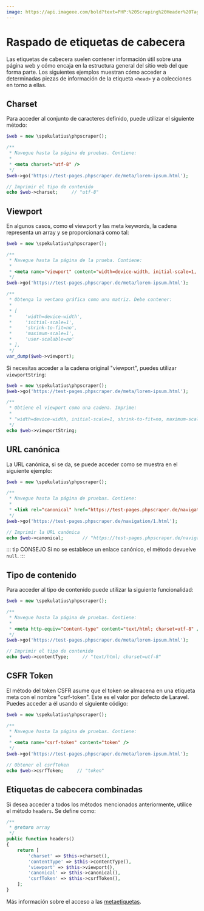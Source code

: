```yaml
---
image: https://api.imageee.com/bold?text=PHP:%20Scraping%20Header%20Tags&bg_image=https://images.unsplash.com/photo-1542762933-ab3502717ce7
---
```


# Raspado de etiquetas de cabecera

Las etiquetas de cabecera suelen contener información útil sobre una página web y cómo encaja en la estructura general del sitio web del que forma parte. Los siguientes ejemplos muestran cómo acceder a determinadas piezas de información de la etiqueta `<head>` y a colecciones en torno a ellas.


## Charset

Para acceder al conjunto de caracteres definido, puede utilizar el siguiente método:

```php
$web = new \spekulatius\phpscraper();

/**
 * Navegue hasta la página de pruebas. Contiene:
 *
 * <meta charset="utf-8" />
 */
$web->go('https://test-pages.phpscraper.de/meta/lorem-ipsum.html');

// Imprimir el tipo de contenido
echo $web->charset;     // "utf-8"
```


## Viewport

En algunos casos, como el viewport y las meta keywords, la cadena representa un array y se proporcionará como tal:

```php
$web = new \spekulatius\phpscraper();

/**
 * Navegue hasta la página de la prueba. Contiene:
 *
 * <meta name="viewport" content="width=device-width, initial-scale=1, shrink-to-fit=no, maximum-scale=1, user-scalable=no" />
 */
$web->go('https://test-pages.phpscraper.de/meta/lorem-ipsum.html');

/**
 * Obtenga la ventana gráfica como una matriz. Debe contener:
 *
 * [
 *     'width=device-width',
 *     'initial-scale=1',
 *     'shrink-to-fit=no',
 *     'maximum-scale=1',
 *     'user-scalable=no'
 * ],
 */
var_dump($web->viewport);
```

Si necesitas acceder a la cadena original "viewport", puedes utilizar `viewportString`:

```php
$web = new \spekulatius\phpscraper();
$web->go('https://test-pages.phpscraper.de/meta/lorem-ipsum.html');

/**
 * Obtiene el viewport como una cadena. Imprime:
 *
 * "width=device-width, initial-scale=1, shrink-to-fit=no, maximum-scale=1, user-scalable=no"
 */
echo $web->viewportString;
```


## URL canónica

La URL canónica, si se da, se puede acceder como se muestra en el siguiente ejemplo:

```php
$web = new \spekulatius\phpscraper();

/**
 * Navegue hasta la página de pruebas. Contiene:
 *
 * <link rel="canonical" href="https://test-pages.phpscraper.de/navigation/2.html" />
 */
$web->go('https://test-pages.phpscraper.de/navigation/1.html');

// Imprimir la URL canónica
echo $web->canonical;       // "https://test-pages.phpscraper.de/navigation/2.html"
```

::: tip CONSEJO
Si no se establece un enlace canónico, el método devuelve `null`.
:::


## Tipo de contenido

Para acceder al tipo de contenido puede utilizar la siguiente funcionalidad:

```php
$web = new \spekulatius\phpscraper();

/**
 * Navegue hasta la página de pruebas. Contiene:
 *
 * <meta http-equiv="Content-type" content="text/html; charset=utf-8" />
 */
$web->go('https://test-pages.phpscraper.de/meta/lorem-ipsum.html');

// Imprimir el tipo de contenido
echo $web->contentType;     // "text/html; charset=utf-8"
```


## CSFR Token

El método del token CSFR asume que el token se almacena en una etiqueta meta con el nombre "csrf-token". Este es el valor por defecto de Laravel. Puedes acceder a él usando el siguiente código:

```php
$web = new \spekulatius\phpscraper();

/**
 * Navegue hasta la página de pruebas. Contiene:
 *
 * <meta name="csrf-token" content="token" />
 */
$web->go('https://test-pages.phpscraper.de/meta/lorem-ipsum.html');

// Obtener el csrfToken
echo $web->csrfToken;     // "token"
```


## Etiquetas de cabecera combinadas

Si desea acceder a todos los métodos mencionados anteriormente, utilice el método `headers`. Se define como:

```php
/**
 * @return array
 */
public function headers()
{
    return [
        'charset' => $this->charset(),
        'contentType' => $this->contentType(),
        'viewport' => $this->viewport(),
        'canonical' => $this->canonical(),
        'csrfToken' => $this->csrfToken(),
    ];
}
```

Más información sobre el acceso a las [metaetiquetas](/es/examples/scrape-meta-tags.md).
